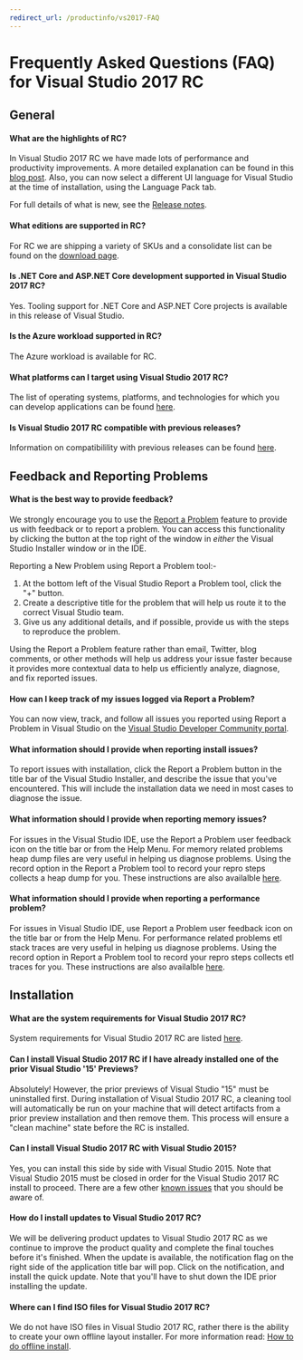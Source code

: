 ```yaml
---
redirect_url: /productinfo/vs2017-FAQ
---
```



# Frequently Asked Questions (FAQ) for Visual Studio 2017 RC

## General

####  What are the highlights of RC?

In Visual Studio 2017 RC we have made lots of performance and productivity improvements.
A more detailed explanation can be found in this [blog post](https://blogs.msdn.microsoft.com/visualstudio/2016/11/16/visual-studio-2017-rc/). 
Also, you can now select a different UI language for Visual Studio at the time of installation, using the Language Pack tab.



For full details of what is new, see the [Release notes](https://www.visualstudio.com/news/releasenotes/vs2017-relnotes#willow). 

#### What editions are supported in RC?

For RC we are shipping a variety of SKUs and a consolidate list can be found on the [download page](https://www.visualstudio.com/downloads).

#### Is .NET Core and ASP.NET Core development supported in Visual Studio 2017 RC?

Yes. Tooling support for .NET Core and ASP.NET Core projects is available in this release of Visual Studio.

#### Is the Azure workload supported in RC?

The Azure workload is available for RC.

#### What platforms can I target using Visual Studio 2017 RC?

The list of operating systems, platforms, and technologies for which you can develop applications can be found [here](https://www.visualstudio.com/productinfo/vs2017-compatibility-vs).

#### Is Visual Studio 2017 RC compatible with previous releases?

Information on compatibilility with previous releases can be found [here](https://www.visualstudio.com/productinfo/vs2017-compatibility-vs).


## Feedback and Reporting Problems

#### What is the best way to provide feedback?
We strongly encourage you to use the [Report a Problem](https://msdn.microsoft.com/en-us/library/mt786523.aspx) feature to provide us with feedback or to report a problem. You can access this functionality by clicking the button at the top right of the window in *either* the Visual Studio Installer window or in the IDE.

Reporting a New Problem using Report a Problem tool:-
1. At the bottom left of the Visual Studio Report a Problem tool, click the "+" button.
2. Create a descriptive title for the problem that will help us route it to the correct Visual Studio team.
3. Give us any additional details, and if possible, provide us with the steps to reproduce the problem.

Using the Report a Problem feature rather than email, Twitter, blog comments, or other methods will help us address your issue faster because it provides more contextual data to help us efficiently analyze, diagnose, and fix reported issues.

#### How can I keep track of my issues logged via Report a Problem?
You can now view, track, and follow all issues you reported using Report a Problem in Visual Studio on the [Visual Studio Developer Community portal](https://developercommunity.visualstudio.com).

#### What information should I provide when reporting install issues?
To report issues with installation, click the Report a Problem button in the title bar of the Visual Studio Installer, and describe the issue that you've encountered. This will include the installation data we need in most cases to diagnose the issue. 

#### What information should I provide when reporting memory issues?
For issues in the Visual Studio IDE, use the Report a Problem user feedback icon on the title bar or from the Help Menu. For memory related problems heap dump files are very useful in helping us diagnose problems. 
Using the record option in the Report a Problem tool to record your repro steps collects a heap dump for you. These instructions are also availalble [here](https://msdn.microsoft.com/en-us/library/mt786523.aspx).
 
#### What information should I provide when reporting a performance problem?
For issues in Visual Studio IDE, use Report a Problem user feedback icon on the title bar or from the Help Menu. For performance related problems etl stack traces are very useful in helping us diagnose problems. 
Using the record option in Report a Problem tool to record your repro steps collects etl traces for you. These instructions are also availalble [here](https://msdn.microsoft.com/en-us/library/mt786523.aspx).

## Installation

#### What are the system requirements for Visual Studio 2017 RC?

System requirements for Visual Studio 2017 RC are listed [here](https://www.visualstudio.com/productinfo/vs2017-system-requirements-vs).

#### Can I install Visual Studio 2017 RC if I have already installed one of the prior Visual Studio '15' Previews?

Absolutely!   However, the prior previews of Visual Studio "15" must be uninstalled first.  During installation of Visual Studio 2017 RC, a cleaning tool will automatically be run on your machine that will detect artifacts from a prior preview installation and then remove them.  This process will ensure a "clean machine" state before the RC is installed. 

#### Can I install Visual Studio 2017 RC with Visual Studio 2015?

Yes, you can install this side by side with Visual Studio 2015.  Note that Visual Studio 2015 must be closed in order for the Visual Studio 2017 RC install to proceed.  There are a few other [known issues](https://www.visualstudio.com/news/releasenotes/vs2017-relnotes#knownissues) that you should be aware of.

#### How do I install updates to Visual Studio 2017 RC?

We will be delivering product updates to Visual Studio 2017 RC as we continue to improve the product quality and complete the final touches before it's finished.  When the update is available, the notification flag on the right side of the application title bar will pop.   Click on the notification, and install the quick update.  Note that you'll have to shut down the IDE prior installing the update.       

#### Where can I find ISO files for Visual Studio 2017 RC?

We do not have ISO files in Visual Studio 2017 RC, rather there is the ability to create your own offline layout installer. For more information read: [How to do offline install](https://go.microsoft.com/fwlink/?linkid=834546).
